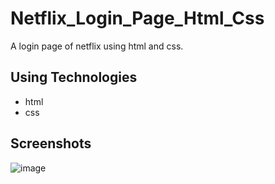 # Netflix_Login_Page_Html_Css
A login page of netflix using html and css.

## Using Technologies
- html
- css

## Screenshots
![image](https://github.com/oshadaera68/Netflix_Login_Page_Html_Css/assets/90706926/8340476c-2144-4750-9fcb-ca0f20ac7621)

